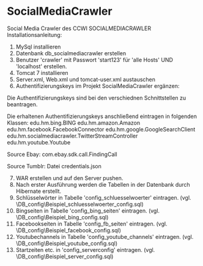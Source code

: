 # SocialMediaCrawler
Social Media Crawler des CCWI
SOCIALMEDIACRAWLER
Installationsanleitung:
  1. MySql installieren
  2. Datenbank db_socialmediacrawler erstellen
  3. Benutzer 'crawler' mit Passwort 'start123' für 'alle Hosts' UND 'localhost' erstellen.
  4. Tomcat 7 installieren
  5. Server.xml, Web.xml und tomcat-user.xml austauschen
  6. Authentifizierungskeys im Projekt SocialMediaCrawler ergänzen:

Die Authentifizierungskeys sind bei den verschiednen Schnittstellen zu beantragen.

Die erhaltenen Authentifizierungskeys anschließend eintragen in folgenden Klassen:
edu.hm.bing.BING
edu.hm.amazon.Amazon
edu.hm.facebook.FacebookConnector
edu.hm.google.GoogleSearchClient
edu.hm.socialmediacrawler.TwitterStreamController
edu.hm.youtube.Youtube

Source Ebay:
com.ebay.sdk.call.FindingCall

Source Tumblr:
Datei credentials.json

7. WAR erstellen und auf den Server pushen.
8. Nach erster Ausführung werden die Tabellen in der Datenbank durch Hibernate erstellt.
9. Schlüsselwörter in Tabelle 'config_schluesselwoerter' eintragen. (vgl. \DB_config\Beispiel_schluesselwoerter_config.sql)
10. Bingseiten in Tabelle 'config_bing_seiten' eintragen. (vgl. \DB_config\Beispiel_bing_config.sql)
11. Facebookseiten in Tabelle 'config_fb_seiten' eintragen. (vgl. \DB_config\Beispiel_facebook_config.sql)
12. Youtubechannels in Tabelle 'config_youtube_channels' eintragen. (vgl. \DB_config\Beispiel_youtube_config.sql)
13. Startzeiten etc. in 'config_serverconfig' eintragen. (vgl. \DB_config\Beispiel_server_config.sql)
